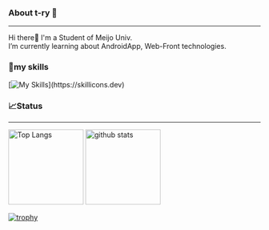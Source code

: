 ### About t-ry 🐢
-------------------------
Hi there👋 I'm a Student of Meijo Univ.  
I’m currently learning about AndroidApp, Web-Front technologies. 

### 🌱my skills
[![My Skills](https://skillicons.dev/icons?i=js,html,css,js,jquery,netlify,react,babel,nodejs,kotlin,androidstudio,mysql,)](https://skillicons.dev)

### 📈Status
-------------------
<p align="left"> 
  <img alt="Top Langs" height="150px" src="https://github-readme-stats.vercel.app/api/top-langs/?username=t-ry&layout=compact&show_icons=true&theme=onedark" />
  <img alt="github stats" height="150px" src="https://github-readme-stats.vercel.app/api?username=t-ry&theme=onedark&show_icons=ture" />
</p>

[![trophy](https://github-profile-trophy.vercel.app/?username=t-ry&theme=onedark&column=7
)](https://github.com/ryo-ma/github-profile-trophy)
<!--
**t-ry/t-ry** is a ✨ _special_ ✨ repository because its `README.md` (this file) appears on your GitHub profile.

Here are some ideas to get you started:

- 🔭 I’m currently working on ...
- 🌱 I’m currently learning ...
- 👯 I’m looking to collaborate on ...
- 🤔 I’m looking for help with ...
- 💬 Ask me about ...
- 📫 How to reach me: ...
- 😄 Pronouns: ...
- ⚡ Fun fact: ...
-->
